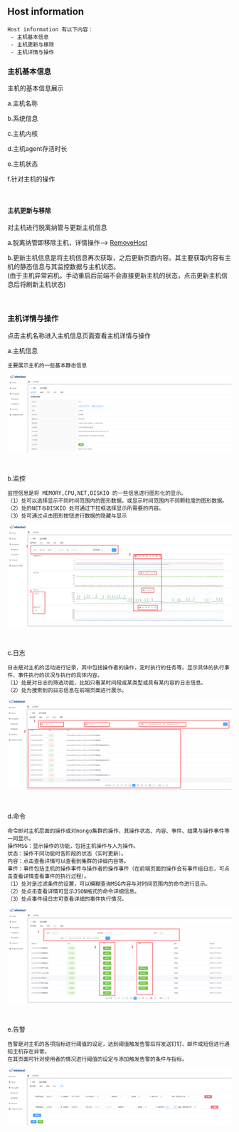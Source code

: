 ## Host information


```
Host information 有以下内容：
 - 主机基本信息
 - 主机更新与移除
 - 主机详情与操作
```


### 主机基本信息

主机的基本信息展示

a.主机名称

b.系统信息

c.主机内核

d.主机agent存活时长

e.主机状态

f.针对主机的操作


<br>



#### 主机更新与移除

对主机进行脱离纳管与更新主机信息

a.脱离纳管即移除主机，详情操作--> [RemoveHost](RemoveHost.md)

b.更新主机信息是将主机信息再次获取，之后更新页面内容。其主要获取内容有主机的静态信息与其监控数据与主机状态。<br> 
(由于主机异常宕机，手动重启后前端不会直接更新主机的状态，点击更新主机信息后将刷新主机状态)

<br>


### 主机详情与操作

点击主机名称进入主机信息页面查看主机详情与操作

a.主机信息

    主要展示主机的一些基本静态信息
![img_5.png](../../../../images/whalealPlatformImages/infomation.png)

<br>

b.监控

    监控信息是将 MEMORY,CPU,NET,DISKIO 的一些信息进行图形化的显示。
    （1）处可以选择显示不同时间范围内的图形数据，或显示时间范围内不同颗粒度的图形数据。
    （2）处的NET与DISKIO 处可通过下拉框选择显示所需要的内容。
    （3）处可通过点击图形按钮进行数据的隐藏与显示
![img_7.png](../../../../images/whalealPlatformImages/monitor.png)

<br>

c.日志


    日志是对主机的活动进行记录，其中包括操作者的操作，定时执行的任务等。显示具体的执行事件、事件执行的状况与执行的具体内容。
    （1）处是对日志的筛选功能，比如只看某时间段或某类型或具有某内容的日志信息。
    （2）处为搜索到的日志信息在前端页面进行展示。
![img_8.png](../../../../images/whalealPlatformImages/host_log.png)

<br>

d.命令

    命令即对主机层面的操作或对mongo集群的操作，其操作状态、内容、事件、结果与操作事件等一同显示。
    操作MSG：显示操作的功能，包括主机操作与人为操作。
    状态：操作不同功能时各阶段的状态（实时更新）。
    内容：点击查看详情可以查看到集群的详细内容等。
    事件：事件包括主机的操作事件与操作者的操作事件（在前端页面的操作会有事件组日志，可点击查看详情查看事件的执行过程）。
    （1）处对是过滤条件的设置，可以模糊查询MSG内容与对时间范围内的命令进行显示。
    （2）处点击查看详情可显示JSON格式的命令详细信息。
    （3）处点事件组日志可查看详细的事件执行情况。


![img_9.png](../../../../images/whalealPlatformImages/host_command.png)


<br>

e.告警



    告警是对主机的各项指标进行阈值的设定，达到阈值触发告警后将发送钉钉、邮件或短信进行通知主机存在异常。
    在其页面可针对使用者的情况进行阈值的设定与添加触发告警的条件与指标。

![img_10.png](../../../../images/whalealPlatformImages/host_alarm.png)





